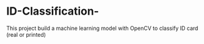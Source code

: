 # ID-Classification-
This project build a machine learning model with OpenCV to classify ID card (real or printed)
